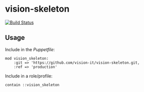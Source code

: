 # vision-skeleton

[![Build Status](https://travis-ci.org/vision-it/vision-skeleton.svg?branch=production)](https://travis-ci.org/vision-it/vision-skeleton)


## Usage

Include in the *Puppetfile*:

```
mod vision_skeleton:
    :git => 'https://github.com/vision-it/vision-skeleton.git,
    :ref => 'production'
```

Include in a role/profile:

```puppet
contain ::vision_skeleton
```

